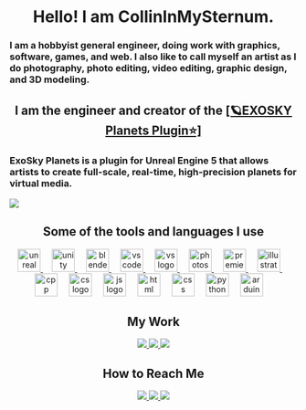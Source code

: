 <h1 align="center"> Hello! I am CollinInMySternum. </h1>

<h3 align="left"> I am a hobbyist general engineer, doing work with graphics, software, games, and web. I also like to call myself an artist as I do photography, photo editing, video editing, graphic design, and 3D modeling. </h3>

<h2 align="center"> I am the engineer and creator of the <a href="https://discord.gg/3NMHUyHpdM"> [🪐EXOSKY Planets Plugin⭐] </a>
<h3 align="left"> ExoSky Planets is a plugin for Unreal Engine 5 that allows artists to create full-scale, real-time, high-precision planets for virtual media. </h3>
<a href="https://www.exoskyplanets.com/"><img src="https://github.com/CollinInMySternum/CollinInMySternum/assets/92476364/cc6e3e5b-b096-4e64-b27d-612082446943"> </img> </a>

<h2 align="center"> Some of the tools and languages I use </h2>

<div align="center">
	<a href="https://www.unrealengine.com/"><img src="https://skillicons.dev/icons?i=unreal" height="40" alt="unreal logo"  /> </a>
	<img width="12" />
	<a href="https://unity.com/"><img src="https://skillicons.dev/icons?i=unity" height="40" alt="unity logo"  /> </a>
	<img width="12" />
	<a href="https://www.blender.org/"><img src="https://skillicons.dev/icons?i=blender" height="40" alt="blender logo"  /> </a>
	<img width="12" />
	<a href="https://code.visualstudio.com/"><img src="https://skillicons.dev/icons?i=vscode" height="40" alt="vscode logo"  /> </a>
	<img width="12" />
	<a href="https://visualstudio.microsoft.com/"><img src="https://skillicons.dev/icons?i=visualstudio" height="40" alt="vs logo"  /> </a>
	<img width="12" />
	<a href="https://www.adobe.com/products/photoshop.html"><img src="https://skillicons.dev/icons?i=photoshop" height="40" alt="photoshop logo"  /> </a>
	<img width="12" />
	<a href="https://www.adobe.com/products/premiere.html"><img src="https://skillicons.dev/icons?i=premiere" height="40" alt="premiere logo"  /> </a>
	<img width="12" />
	<a href="https://www.adobe.com/products/illustrator.html"><img src="https://skillicons.dev/icons?i=illustrator" height="40" alt="illustrator logo"  /> </a>
	<img width="12" />
</div>

<div align="center">
	<img src="https://skillicons.dev/icons?i=cpp" height="40" alt="cpp logo"  />
	<img width="12" />
	<img src="https://skillicons.dev/icons?i=cs" height="40" alt="cs logo"  />
	<img width="12" />
	<img src="https://skillicons.dev/icons?i=js" height="40" alt="js logo"  />
	<img width="12" />
	<img src="https://skillicons.dev/icons?i=html" height="40" alt="html logo"  />
	<img width="12" />
	<img src="https://skillicons.dev/icons?i=css" height="40" alt="css logo"  />
	<img width="12" />
	<img src="https://skillicons.dev/icons?i=python" height="40" alt="python logo"  />
	<img width="12" />
	<img src="https://skillicons.dev/icons?i=arduino" height="40" alt="arduino logo"  />
	<img width="12" />
</div>

<h2 align="center"> My Work </h2>

<div align="center">
	<a href="https://www.youtube.com/@collininmysternum"><img src=https://img.shields.io/static/v1?message=CollinInMySternum&logo=youtube&label=YouTube&color=FF0000&logoColor=white&labelColor=&style=for-the-badge&link=https://www.youtube.com/@collininmysternum /> </a>
	<a href="https://www.artstation.com/collinblumenauer"><img src=https://img.shields.io/static/v1?message=CollinBlumenauer&logo=artstation&label=ArtStation&color=00A2ff&logoColor=white&labelColor=&style=for-the-badge&link=https://www.artstation.com/collinblumenauer /> </a>
	<a href="https://mrdavenport.my.canva.site/collininmysternumwebsite"><img src=https://img.shields.io/static/v1?message=Portfolio&logo=canva&label=Canva&color=0088cc&logoColor=white&labelColor=&style=for-the-badge&link=https://mrdavenport.my.canva.site/collininmysternumwebsite /> </a>
</div>

<h2 align="center"> How to Reach Me </h2>

<div align="center">
	<a href="https://discord.com/users/503874266174062594"> <img src=https://img.shields.io/static/v1?message=CollinInMySternum&logo=discord&label=Discord&color=5865F2&logoColor=white&labelColor=&style=for-the-badge&link=https%3A%2F%2Fdiscord.com%2Fusers%2F503874266174062594 /> </a>
	<a href="https://discord.gg/3NMHUyHpdM"><img src=https://img.shields.io/static/v1?message=EXOSKYPLUGIN(s)&logo=discord&label=Discord&color=5865F2&logoColor=white&labelColor=&style=for-the-badge&link=https://discord.gg/3NMHUyHpdM /> </a>
	<a href="https://www.patreon.com/exoskyplugins"><img src=https://img.shields.io/static/v1?message=CollinInMySternum&logo=patreon&label=Patreon&color=f96854&logoColor=white&labelColor=&style=for-the-badge&link=https://www.patreon.com/exoskyplugins /> </a>
</div>


<!---
CollinInMySternum/CollinInMySternum is a ✨ special ✨ repository because its `README.md` (this file) appears on your GitHub profile.
You can click the Preview link to take a look at your changes.
--->

